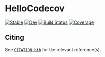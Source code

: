 # HelloCodecov

[![Stable](https://img.shields.io/badge/docs-stable-blue.svg)](https://ohno.github.io/HelloCodecov.jl/stable/)
[![Dev](https://img.shields.io/badge/docs-dev-blue.svg)](https://ohno.github.io/HelloCodecov.jl/dev/)
[![Build Status](https://github.com/ohno/HelloCodecov.jl/actions/workflows/CI.yml/badge.svg?branch=main)](https://github.com/ohno/HelloCodecov.jl/actions/workflows/CI.yml?query=branch%3Amain)
[![Coverage](https://codecov.io/gh/ohno/HelloCodecov.jl/branch/main/graph/badge.svg)](https://codecov.io/gh/ohno/HelloCodecov.jl)

## Citing

See [`CITATION.bib`](CITATION.bib) for the relevant reference(s).
